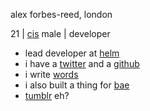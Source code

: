 alex forbes-reed, london

21 | <a href="http://i.imgur.com/vncZ8J3.gif" class="hidden">cis</a> male | developer

* lead developer at [helm](https://helm.global/ "sup")
* i have a [twitter](https://twitter.com/0xdeafcafe "tweet") and a [github](https://github.com/0xdeafcafe "commit")
* i write [words](/blog "word")
* i also built a thing for [bae](https://baelor.io/ "baelor swift")
* [tumblr](http://i.imgur.com/EE3bA7I.gif "sick") eh?
